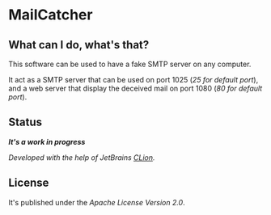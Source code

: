 # MailCatcher

## What can I do, what's that?

This software can be used to have a fake SMTP server on any computer.

It act as a SMTP server that can be used on port 1025 (_25 for default port_),
and a web server that display the deceived mail on port 1080 (_80 for default
port_).

## Status

***It's a work in progress***

_Developed with the help of JetBrains
[CLion](https://www.jetbrains.com/clion/)._

## License

It's published under the *Apache License Version 2.0*.
